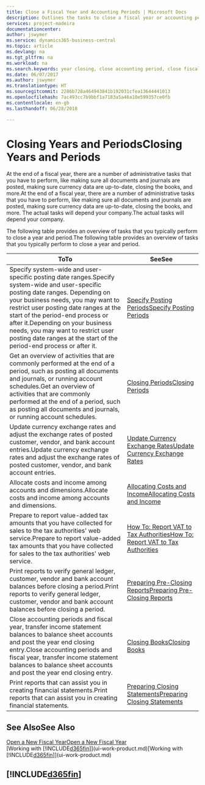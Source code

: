 ```yaml
---
title: Close a Fiscal Year and Accounting Periods | Microsoft Docs
description: Outlines the tasks to close a fiscal year or accounting period, for example, making sure documents and journals are posted and verifying bank balances.
services: project-madeira
documentationcenter: 
author: jswymer
ms.service: dynamics365-business-central
ms.topic: article
ms.devlang: na
ms.tgt_pltfrm: na
ms.workload: na
ms.search.keywords: year closing, close accounting period, close fiscal year, bank account detailed trial balance
ms.date: 06/07/2017
ms.author: jswymer
ms.translationtype: HT
ms.sourcegitcommit: 2286b728a464943841b192031cfea13644441013
ms.openlocfilehash: 7ac493cc7b9bbf1a7183a5a46a10e599357ce0fb
ms.contentlocale: en-gb
ms.lasthandoff: 06/28/2018

---
```

# <a name="closing-years-and-periods"></a><span data-ttu-id="35872-103">Closing Years and Periods</span><span class="sxs-lookup"><span data-stu-id="35872-103">Closing Years and Periods</span></span>
<span data-ttu-id="35872-104">At the end of a fiscal year, there are a number of administrative tasks that you have to perform, like making sure all documents and journals are posted, making sure currency data are up-to-date, closing the books, and more.</span><span class="sxs-lookup"><span data-stu-id="35872-104">At the end of a fiscal year, there are a number of administrative tasks that you have to perform, like making sure all documents and journals are posted, making sure currency data are up-to-date, closing the books, and more.</span></span> <span data-ttu-id="35872-105">The actual tasks will depend your company.</span><span class="sxs-lookup"><span data-stu-id="35872-105">The actual tasks will depend your company.</span></span>

<span data-ttu-id="35872-106">The following table provides an overview of tasks that you typically perform to close a year and period.</span><span class="sxs-lookup"><span data-stu-id="35872-106">The following table provides an overview of tasks that you typically perform to close a year and period.</span></span>

| <span data-ttu-id="35872-107">To</span><span class="sxs-lookup"><span data-stu-id="35872-107">To</span></span> | <span data-ttu-id="35872-108">See</span><span class="sxs-lookup"><span data-stu-id="35872-108">See</span></span> |
| --- | --- |
| <span data-ttu-id="35872-109">Specify system-wide and user-specific posting date ranges.</span><span class="sxs-lookup"><span data-stu-id="35872-109">Specify system-wide and user-specific posting date ranges.</span></span> <span data-ttu-id="35872-110">Depending on your business needs, you may want to restrict user posting date ranges at the start of the period-end process or after it.</span><span class="sxs-lookup"><span data-stu-id="35872-110">Depending on your business needs, you may want to restrict user posting date ranges at the start of the period-end process or after it.</span></span> |[<span data-ttu-id="35872-111">Specify Posting Periods</span><span class="sxs-lookup"><span data-stu-id="35872-111">Specify Posting Periods</span></span>](finance-how-specify-posting-periods.md) |
| <span data-ttu-id="35872-112">Get an overview of activities that are commonly performed at the end of a period, such as posting all documents and journals, or running account schedules.</span><span class="sxs-lookup"><span data-stu-id="35872-112">Get an overview of activities that are commonly performed at the end of a period, such as posting all documents and journals, or running account schedules.</span></span> |[<span data-ttu-id="35872-113">Closing Periods</span><span class="sxs-lookup"><span data-stu-id="35872-113">Closing Periods</span></span>](year-how-complete-period-end-processes.md) |
| <span data-ttu-id="35872-114">Update currency exchange rates and adjust the exchange rates of posted customer, vendor, and bank account entries.</span><span class="sxs-lookup"><span data-stu-id="35872-114">Update currency exchange rates and adjust the exchange rates of posted customer, vendor, and bank account entries.</span></span> |[<span data-ttu-id="35872-115">Update Currency Exchange Rates</span><span class="sxs-lookup"><span data-stu-id="35872-115">Update Currency Exchange Rates</span></span>](finance-how-update-currencies.md) |
| <span data-ttu-id="35872-116">Allocate costs and income among accounts and dimensions.</span><span class="sxs-lookup"><span data-stu-id="35872-116">Allocate costs and income among accounts and dimensions.</span></span> |[<span data-ttu-id="35872-117">Allocating Costs and Income</span><span class="sxs-lookup"><span data-stu-id="35872-117">Allocating Costs and Income</span></span>](year-allocate-costs-income.md) |
| <span data-ttu-id="35872-118">Prepare to report value-added tax amounts that you have collected for sales to the tax authorities' web service.</span><span class="sxs-lookup"><span data-stu-id="35872-118">Prepare to report value-added tax amounts that you have collected for sales to the tax authorities' web service.</span></span> |[<span data-ttu-id="35872-119">How To: Report VAT to Tax Authorities</span><span class="sxs-lookup"><span data-stu-id="35872-119">How To: Report VAT to Tax Authorities</span></span>](finance-how-report-vat.md)|
| <span data-ttu-id="35872-120">Print reports to verify general ledger, customer, vendor and bank account balances before closing a period.</span><span class="sxs-lookup"><span data-stu-id="35872-120">Print reports to verify general ledger, customer, vendor and bank account balances before closing a period.</span></span> |[<span data-ttu-id="35872-121">Preparing Pre-Closing Reports</span><span class="sxs-lookup"><span data-stu-id="35872-121">Preparing Pre-Closing Reports</span></span>](year-prepare-preclose-reports.md) |
| <span data-ttu-id="35872-122">Close accounting periods and fiscal year, transfer income statement balances to balance sheet accounts and post the year end closing entry.</span><span class="sxs-lookup"><span data-stu-id="35872-122">Close accounting periods and fiscal year, transfer income statement balances to balance sheet accounts and post the year end closing entry.</span></span> |[<span data-ttu-id="35872-123">Closing Books</span><span class="sxs-lookup"><span data-stu-id="35872-123">Closing Books</span></span>](year-close-books.md) |
| <span data-ttu-id="35872-124">Print reports that can assist you in creating financial statements.</span><span class="sxs-lookup"><span data-stu-id="35872-124">Print reports that can assist you in creating financial statements.</span></span> |[<span data-ttu-id="35872-125">Preparing Closing Statements</span><span class="sxs-lookup"><span data-stu-id="35872-125">Preparing Closing Statements</span></span>](year-prepare-close-statement.md) |

## <a name="see-also"></a><span data-ttu-id="35872-126">See Also</span><span class="sxs-lookup"><span data-stu-id="35872-126">See Also</span></span>
[<span data-ttu-id="35872-127">Open a New Fiscal Year</span><span class="sxs-lookup"><span data-stu-id="35872-127">Open a New Fiscal Year</span></span>](finance-how-open-new-fiscal-year.md)  
<span data-ttu-id="35872-128">[Working with [!INCLUDE[d365fin](includes/d365fin_md.md)]](ui-work-product.md)</span><span class="sxs-lookup"><span data-stu-id="35872-128">[Working with [!INCLUDE[d365fin](includes/d365fin_md.md)]](ui-work-product.md)</span></span>

## [!INCLUDE[d365fin](includes/free_trial_md.md)]  
 

